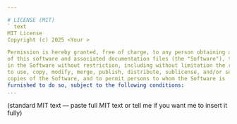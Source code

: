 ```yaml
---

# LICENSE (MIT)
` text 
MIT License 
Copyright (c) 2025 <Your >

Permission is hereby granted, free of charge, to any person obtaining a copy
of this software and associated documentation files (the "Software"), to deal
in the Software without restriction, including without limitation the rights
to use, copy, modify, merge, publish, distribute, sublicense, and/or sell
copies of the Software, and to permit persons to whom the Software is
furnished to do so, subject to the following conditions:
...
```

(standard MIT text — paste full MIT text or tell me if you want me to insert it fully)
